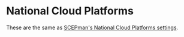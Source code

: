 # National Cloud Platforms

These are the same as [SCEPman's National Cloud Platforms settings](../application-settings/national-cloud-platforms.md).
